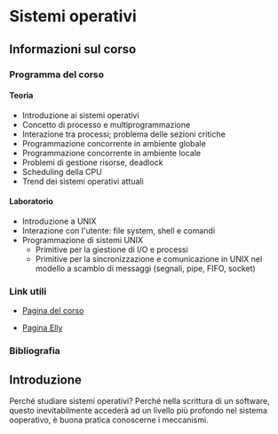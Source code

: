 # Sistemi operativi
## Informazioni sul corso
### Programma del corso
#### Teoria
- Introduzione ai sistemi operativi
- Concetto di processo e multiprogrammazione
- Interazione tra processi; problema delle sezioni critiche
- Programmazione concorrente in ambiente globale
- Programmazione concorrente in ambiente locale
- Problemi di gestione risorse, deadlock
- Scheduling della CPU
- Trend dei sistemi operativi attuali
  
#### Laboratorio
- Introduzione a UNIX
- Interazione con l'utente: file system, shell e comandi
- Programmazione di sistemi UNIX
  - Primitive per la giestione di I/O e processi
  - Primitive per la sincronizzazione e comunicazione in UNIX nel modello a scambio di messaggi (segnali, pipe, FIFO, socket)
### Link utili
- [Pagina del corso](https://corsi.unipr.it/it/ugov/degreecourse/216746)

- [Pagina Elly](https://elly2023.dia.unipr.it/course/view.php?id=313)

### Bibliografia


## Introduzione
Perché studiare sistemi operativi? Perché nella scrittura di un software, questo inevitabilmente accederà ad un livello più profondo nel sistema ooperativo, è buona pratica conoscerne i meccanismi.



